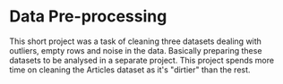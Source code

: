# Data Pre-processing
 This short project was a task of cleaning three datasets dealing with outliers, empty rows and noise in the data. Basically preparing these datasets to be analysed in a separate project. This project spends more time on cleaning the Articles dataset as it's "dirtier" than the rest.
